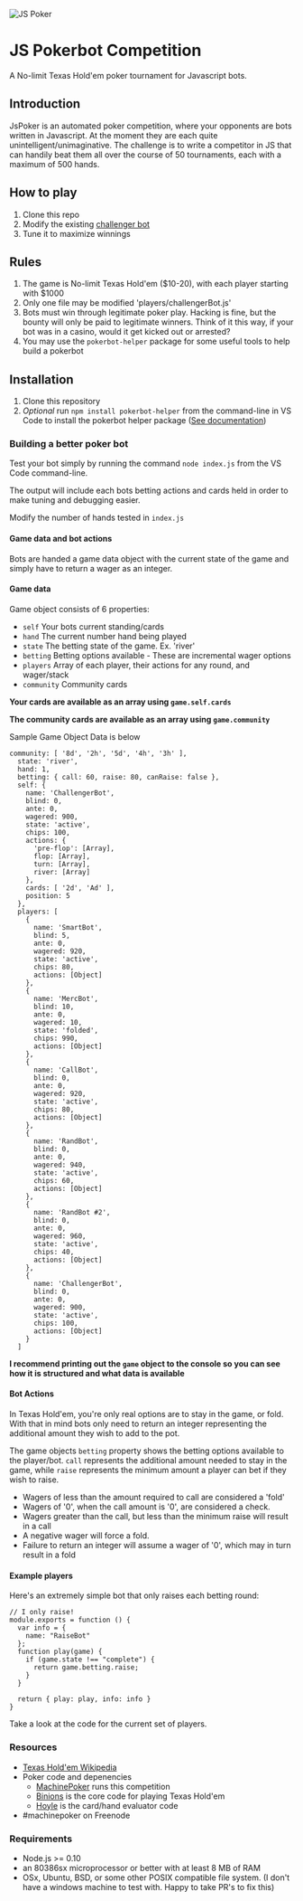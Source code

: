 ![JS Poker](http://img.mdp.im.s3.amazonaws.com/2013m19Untitled_83t55f.jpg)

# JS Pokerbot Competition

A No-limit Texas Hold'em poker tournament for Javascript bots.

## Introduction

JsPoker is an automated poker competition, where your opponents are bots written in Javascript.
At the moment they are each quite unintelligent/unimaginative. The challenge is to
write a competitor in JS that can handily beat them all over the course of 50 tournaments,
each with a maximum of 500 hands.

## How to play

1. Clone this repo
1. Modify the existing [challenger bot](players/challengerBot.js)
1. Tune it to maximize winnings

## Rules

1. The game is No-limit Texas Hold'em ($10-20), with each player starting with $1000
1. Only one file may be modified 'players/challengerBot.js' 
1. Bots must win through legitimate poker play. Hacking is fine, but the bounty will only be paid to legitimate winners. Think of it this way, if your bot was in a casino, would it get kicked out or arrested?
2. You may use the ```pokerbot-helper``` package for some useful tools to help build a pokerbot

## Installation

1. Clone this repository
2. _Optional_ run ```npm install pokerbot-helper``` from the command-line in VS Code to install the pokerbot helper package ([See documentation](https://github.com/nadamspueblo/PokerBotHelper))

### Building a better poker bot

Test your bot simply by running the command ```node index.js``` from the VS Code command-line. 

The output will include each bots betting actions and cards held in order
to make tuning and debugging easier.

Modify the number of hands tested in ```index.js```

#### Game data and bot actions

Bots are handed a game data object with the current state of the game and simply have
to return a wager as an integer.

#### Game data

Game object consists of 6 properties:

- `self` Your bots current standing/cards
- `hand` The current number hand being played
- `state` The betting state of the game. Ex. 'river'
- `betting` Betting options available - These are incremental wager options
- `players` Array of each player, their actions for any round, and wager/stack
- `community` Community cards

**Your cards are available as an array using ```game.self.cards```**

**The community cards are available as an array using ```game.community```**

Sample Game Object Data is below
```
community: [ '8d', '2h', '5d', '4h', '3h' ],
  state: 'river',
  hand: 1,
  betting: { call: 60, raise: 80, canRaise: false },
  self: {
    name: 'ChallengerBot',
    blind: 0,
    ante: 0,
    wagered: 900,
    state: 'active',
    chips: 100,
    actions: {
      'pre-flop': [Array],
      flop: [Array],
      turn: [Array],
      river: [Array]
    },
    cards: [ '2d', 'Ad' ],
    position: 5
  },
  players: [
    {
      name: 'SmartBot',
      blind: 5,
      ante: 0,
      wagered: 920,
      state: 'active',
      chips: 80,
      actions: [Object]
    },
    {
      name: 'MercBot',
      blind: 10,
      ante: 0,
      wagered: 10,
      state: 'folded',
      chips: 990,
      actions: [Object]
    },
    {
      name: 'CallBot',
      blind: 0,
      ante: 0,
      wagered: 920,
      state: 'active',
      chips: 80,
      actions: [Object]
    },
    {
      name: 'RandBot',
      blind: 0,
      ante: 0,
      wagered: 940,
      state: 'active',
      chips: 60,
      actions: [Object]
    },
    {
      name: 'RandBot #2',
      blind: 0,
      ante: 0,
      wagered: 960,
      state: 'active',
      chips: 40,
      actions: [Object]
    },
    {
      name: 'ChallengerBot',
      blind: 0,
      ante: 0,
      wagered: 900,
      state: 'active',
      chips: 100,
      actions: [Object]
    }
  ]
```

**I recommend printing out the ```game``` object to the console so you can see how it is structured and what data is available**

#### Bot Actions

In Texas Hold'em, you're only real options are to stay in the game, or fold. With that in mind
bots only need to return an integer representing the additional amount they wish to
add to the pot.

The game objects `betting` property shows the betting options available to the player/bot. `call`
represents the additional amount needed to stay in the game, while `raise` represents the minimum amount
a player can bet if they wish to raise.

- Wagers of less than the amount required to call are considered a 'fold'
- Wagers of '0', when the call amount is '0', are considered a check.
- Wagers greater than the call, but less than the minimum raise will result in a call
- A negative wager will force a fold.
- Failure to return an integer will assume a wager of '0', which may in turn result in a fold

#### Example players

Here's an extremely simple bot that only raises each betting round:

    // I only raise!
    module.exports = function () {
      var info = {
        name: "RaiseBot"
      };
      function play(game) {
        if (game.state !== "complete") {
          return game.betting.raise;
        }
      }

      return { play: play, info: info }
    }

Take a look at the code for the current set of players. 

### Resources

- [Texas Hold'em Wikipedia](http://en.wikipedia.org/wiki/Texas_hold_'em)
- Poker code and depenencies
  - [MachinePoker](https://github.com/mdp/MachinePoker) runs this competition
  - [Binions](https://github.com/mdp/binions) is the core code for playing Texas Hold'em
  - [Hoyle](https://github.com/mdp/hoyle) is the card/hand evaluator code
- #machinepoker on Freenode

### Requirements

- Node.js >= 0.10
- an 80386sx microprocessor or better with at least 8 MB of RAM
- OSx, Ubuntu, BSD, or some other POSIX compatible file system. (I don't have a windows machine to test with. Happy to take PR's to fix this)
